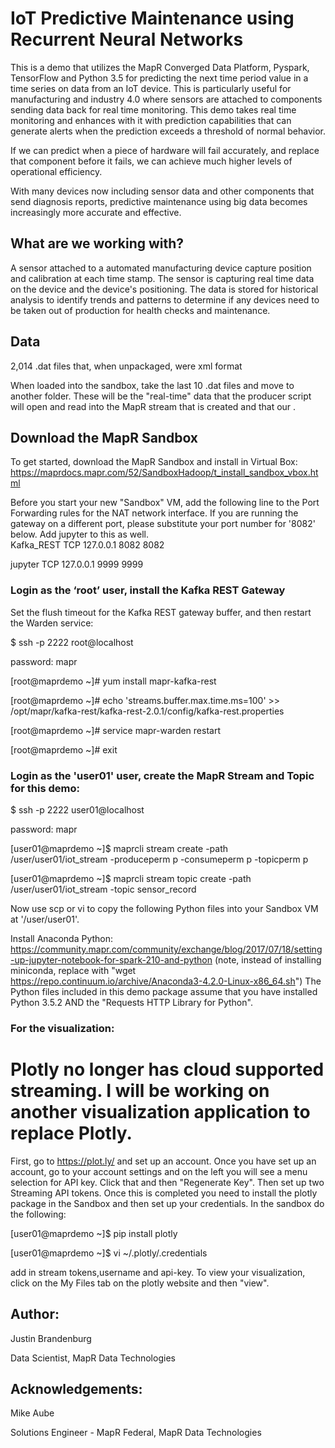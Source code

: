 # IoT Predictive Maintenance using Recurrent Neural Networks

This is a demo that utilizes the MapR Converged Data Platform, Pyspark, TensorFlow and Python 3.5 for predicting the next time period value in a time series on data from an IoT device.  This is particularly useful for manufacturing and industry 4.0 where sensors are attached to components sending data back for real time monitoring.  This demo takes real time monitoring and enhances with it with prediction capabilities that can generate alerts when the prediction exceeds a threshold of normal behavior.

If we can predict when a piece of hardware will fail accurately, and replace that component before it fails, we can achieve much higher levels of operational efficiency.

With many devices now including sensor data and other components that send diagnosis reports, predictive maintenance using big data becomes increasingly more accurate and effective.

## What are we working with?
A sensor attached to a automated manufacturing device capture position and calibration at each time stamp.  The sensor is capturing real time data on the device and the device's positioning.  The data is stored for historical analysis to identify trends and patterns to determine if any devices need to be taken out of production for health checks and maintenance.

## Data
2,014 .dat files that, when unpackaged, were xml format

When loaded into the sandbox, take the last 10 .dat files and move to another folder.  These will be the "real-time" data that the producer script will open and read into the MapR stream that is created and that our . 

## Download the MapR Sandbox
To get started, download the MapR Sandbox and install in Virtual Box:
https://maprdocs.mapr.com/52/SandboxHadoop/t_install_sandbox_vbox.html

Before you start your new "Sandbox" VM, add the following line to
the Port Forwarding rules for the NAT network interface.  If you are
running the gateway on a different port, please substitute your port
number for '8082' below.  Add jupyter to this as well.   
Kafka_REST TCP 127.0.0.1 8082 8082

jupyter TCP 127.0.0.1 9999 9999

### Login as the ‘root’ user, install the Kafka REST Gateway

Set the flush timeout for the Kafka REST gateway buffer, and then restart the Warden service:

$ ssh -p 2222 root@localhost

password: mapr

[root@maprdemo ~]# yum install mapr-kafka-rest

[root@maprdemo ~]# echo 'streams.buffer.max.time.ms=100' >> /opt/mapr/kafka-rest/kafka-rest-2.0.1/config/kafka-rest.properties

[root@maprdemo ~]# service mapr-warden restart

[root@maprdemo ~]# exit

### Login as the 'user01' user, create the MapR Stream and Topic for this demo:

$ ssh -p 2222 user01@localhost

password: mapr

[user01@maprdemo ~]$ maprcli stream create -path /user/user01/iot_stream -produceperm p -consumeperm p -topicperm p

[user01@maprdemo ~]$ maprcli stream topic create -path /user/user01/iot_stream -topic sensor_record

Now use scp or vi to copy the following Python files into your Sandbox VM at '/user/user01'.

Install Anaconda Python:
https://community.mapr.com/community/exchange/blog/2017/07/18/setting-up-jupyter-notebook-for-spark-210-and-python
(note, instead of installing miniconda, replace with
"wget https://repo.continuum.io/archive/Anaconda3-4.2.0-Linux-x86_64.sh")
The Python files included in this demo package assume that you have installed
Python 3.5.2 AND the "Requests HTTP Library for Python".

### For the visualization:
# Plotly no longer has cloud supported streaming.  I will be working on another visualization application to replace Plotly. 

First, go to https://plot.ly/ and set up an account.  Once you have set up an account, go to your account settings and on the left you will see a menu selection for API key.  Click that and then "Regenerate Key".   Then set up two Streaming API tokens.  Once this is completed  you need to install the plotly package in the Sandbox and then set up your credentials.  In the sandbox do the following:

[user01@maprdemo ~]$ pip install plotly

[user01@maprdemo ~]$ vi ~/.plotly/.credentials

add in stream tokens,username and api-key.  To view your visualization, click on the My Files tab on the plotly website and then "view". 


## Author: 
Justin Brandenburg 

Data Scientist, MapR Data Technologies

## Acknowledgements: 
Mike Aube 

Solutions Engineer - MapR Federal, MapR Data Technologies
